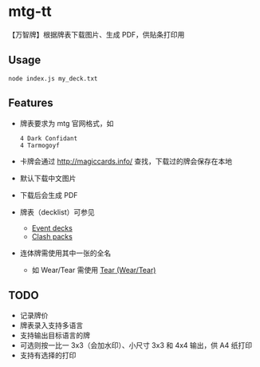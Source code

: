 # mtg-tt
【万智牌】根据牌表下载图片、生成 PDF，供贴条打印用

## Usage
```
node index.js my_deck.txt
```

## Features
* 牌表要求为 mtg 官网格式，如

   ```
   4 Dark Confidant
   4 Tarmogoyf
   ```

* 卡牌会通过 http://magiccards.info/ 查找，下载过的牌会保存在本地
* 默认下载中文图片
* 下载后会生成 PDF
* 牌表（decklist）可参见
  * [Event decks](http://mtgsalvation.gamepedia.com/Event_deck)
  * [Clash packs](http://mtgsalvation.gamepedia.com/Clash_pack)
* 连体牌需使用其中一张的全名
  * 如 Wear/Tear 需使用 [Tear (Wear/Tear)](http://magiccards.info/dgm/en/135b.html)

## TODO
* 记录牌价
* 牌表录入支持多语言
* 支持输出目标语言的牌
* 可选则按一比一 3x3（会加水印）、小尺寸 3x3 和 4x4 输出，供 A4 纸打印
* 支持有选择的打印
